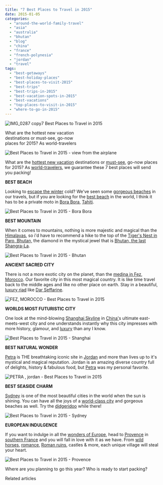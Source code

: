 ```yaml
---
title: "7 Best Places to Travel in 2015"
date: 2015-01-05
categories: 
  - "around-the-world-family-travel"
  - "asia"
  - "australia"
  - "bhutan"
  - "blog"
  - "china"
  - "france"
  - "french-polynesia"
  - "jordan"
  - "travel"
tags: 
  - "best-getaways"
  - "best-holiday-places"
  - "best-places-to-visit-2015"
  - "best-trips"
  - "best-trips-in-2015"
  - "best-vacation-spots-in-2015"
  - "best-vacations"
  - "top-places-to-visit-in-2015"
  - "where-to-go-in-2015"
---
```


![IMG_0287 copy](https://pub-ac94b3f306b24c0dba4238943c97f2e1.r2.dev/6a00e5502a9507883301b7c72e22be970b.jpg)7 Best Places to Travel in 2015  
  
What are the hottest new vacation  
destinations or must-see, go-now  
places for 2015? As world-travelers

<!--more-->  
![Best Places to Travel in 2015 - view from the airplane](https://pub-ac94b3f306b24c0dba4238943c97f2e1.r2.dev/6a00e5502a9507883301b8d0b80f4b970c.png)  
  
  
What are the [hottest new vacation](https://pub-ac94b3f306b24c0dba4238943c97f2e1.r2.dev/2014/06/top-10-summer-vacations-for-family-travel-.html "top 10 summer vacations for families") destinations or [must-see](https://pub-ac94b3f306b24c0dba4238943c97f2e1.r2.dev/2012/02/5-best-european-family-vacations.html "5 best European family vacations"), go-now places for 2015? As [world-travelers](https://pub-ac94b3f306b24c0dba4238943c97f2e1.r2.dev/2012/12/around-the-world-family-travel.html "Around the world family travel"), we guarantee these 7 best places will send you packing!  
  
**BEST BEACH**  
  
Looking to [escape the winter](https://pub-ac94b3f306b24c0dba4238943c97f2e1.r2.dev/2013/02/escaping-winter-in-tropical-asia.html "escape the winter in tropical Asia") cold? We've seen some [gorgeous beaches](https://pub-ac94b3f306b24c0dba4238943c97f2e1.r2.dev/2013/01/best-white-sand-beach-.html "best white sand beaches") in our travels, but if you are looking for the [best beach](https://pub-ac94b3f306b24c0dba4238943c97f2e1.r2.dev/2012/09/south-beach-miami-vacation-photo.html "south beach miami") in the world, I think it has to be a private moto in [Bora Bora](https://pub-ac94b3f306b24c0dba4238943c97f2e1.r2.dev/2010/11/bora-bora-on-a-cheap-budget-travel-tahiti-moorea-and-french-polynesia.html "bora bora on a cheap budget tips"), [Tahiti](https://pub-ac94b3f306b24c0dba4238943c97f2e1.r2.dev/2012/09/the-ultimate-tahiti-vacation-on-a-backpacker-low-budget.html "Tahiti on a budget tips").  
  
![Best Places to Travel in 2015 - Bora Bora](https://pub-ac94b3f306b24c0dba4238943c97f2e1.r2.dev/6a00e5502a9507883301b7c72eb9f6970b.png)  
  
  
**BEST MOUNTAIN**

When it comes to mountains, nothing is more majestic and magical than the [Himalayas,](http://en.wikipedia.org/wiki/Himalayas "Himalayas") so i'd have to recommend a hike to the top of the [Tiger's Nest in Paro, Bhutan,](https://pub-ac94b3f306b24c0dba4238943c97f2e1.r2.dev/2011/07/tigers-nest-in-paro-bhutan.html "tigers nest in Bhutan") the diamond in the mystical jewel that is [Bhutan, the last Shangra-La](https://pub-ac94b3f306b24c0dba4238943c97f2e1.r2.dev/2011/05/travel-to-bhutan-.html "Bhutan the last shangri-la").  
  
![Best Places to Travel in 2015 - Bhutan](https://pub-ac94b3f306b24c0dba4238943c97f2e1.r2.dev/6a00e5502a9507883301b8d0b81c99970c.png)  
  
  
**ANCIENT SACRED CITY**  
  
There is not a more exotic city on the planet, than the [medina in Fez](https://pub-ac94b3f306b24c0dba4238943c97f2e1.r2.dev/2007/03/fez.html "Fez medina"), [Morocco](https://pub-ac94b3f306b24c0dba4238943c97f2e1.r2.dev/morocco/page/2/ "Morocco travel tips"). Our favorite city in this most magical country. It is like time travel back to the middle ages and like no other place on earth. Stay in a beautiful, [luxury riad](https://pub-ac94b3f306b24c0dba4238943c97f2e1.r2.dev/2007/04/number-1-riad.html "luxuy riad in Morocco") like [Dar Seffarine](https://pub-ac94b3f306b24c0dba4238943c97f2e1.r2.dev/2007/03/dar-seffarine.html#more "dar-seffarine riad in Fez morocco").  
  
![FEZ, MOROCCO - Best Places to Travel in 2015](https://pub-ac94b3f306b24c0dba4238943c97f2e1.r2.dev/6a00e5502a9507883301bb07d2baf0970d.png)  
  
**WORLDS MOST FUTURISTIC CITY**  
  
One look at the mind-blowing [Shanghai Skyline](https://pub-ac94b3f306b24c0dba4238943c97f2e1.r2.dev/2012/12/shanghai-skyline-worlds-best-.html "Shanghai skyline") in [China'](https://pub-ac94b3f306b24c0dba4238943c97f2e1.r2.dev/2013/04/china-travel-ancient-land-of-mystery.html "China travel - ancient and of mystery")s ultimate east-meets-west city and one understands instantly why this city impresses with more history, glamour, and [luxury](https://pub-ac94b3f306b24c0dba4238943c97f2e1.r2.dev/2013/03/fairmont-peace-hotel-shanghai-luxury-legend-review.html "Peace hotel luxury") than any I know.  
  
  
![Best Places to Travel in 2015 - Shanghai](https://pub-ac94b3f306b24c0dba4238943c97f2e1.r2.dev/6a00e5502a9507883301bb07d2bb1f970d.png)  
  
**BEST NATURAL WONDER**  
  
[Petra](http://en.wikipedia.org/wiki/Petra "Petra") is THE breathtaking iconic site in [Jordan](http://en.wikipedia.org/wiki/Jordan "Jordan") and more than lives up to it's mystical and magical reputation. Jordan is an amazing diverse country full of delights, history & fabulous food, but [Petra](https://www.youtube.com/watch?v=Vobwwib8dic "petra") was my personal favorite.  
  
![PETRA , jordan - Best Places to Travel in 2015](https://pub-ac94b3f306b24c0dba4238943c97f2e1.r2.dev/6a00e5502a9507883301b8d0b81cf2970c.png)  
  
  
**BEST SEASIDE CHARM**  
  
[Sydney](https://pub-ac94b3f306b24c0dba4238943c97f2e1.r2.dev/2012/09/visiting-the-sydney-opera-house-must-see-australia-travel.html "Sydney opera house tips") is one of the most beautiful cities in the world when the sun is shining. You can have all the joys of a [world-class city](https://pub-ac94b3f306b24c0dba4238943c97f2e1.r2.dev/2014/07/best-cheap-thrill-in-sydney-travel-tip.html "sydney cheap thrill") and gorgeous beaches as well. Try the [didgeridoo](https://pub-ac94b3f306b24c0dba4238943c97f2e1.r2.dev/2014/03/best-place-to-buy-a-didgeridoo-in-sydney-gifts-at-the-quay.html "buy didgeridoo in sydney") while there!  
  
  
![Best Places to Travel in 2015 - Sydney](https://pub-ac94b3f306b24c0dba4238943c97f2e1.r2.dev/6a00e5502a9507883301b8d0b81d17970c.png)  
  
**EUROPEAN INDULGENCE**  
  
If you want to indulge in all the [wonders of Europe](https://pub-ac94b3f306b24c0dba4238943c97f2e1.r2.dev/2013/09/best-places-to-visit-in-europe.html "best places to visit in Europe"), head to [Provence](https://pub-ac94b3f306b24c0dba4238943c97f2e1.r2.dev/2012/06/france-with-kids-exploring-provence.html "Provence with kids") in [southern France](https://pub-ac94b3f306b24c0dba4238943c97f2e1.r2.dev/2010/08/beautiful-photo-of-southern-france-uzes-provence-near-pont-du-gard-photography-europe-window.html "southern france") and you will fall in love with it as we have. From [wild horses](https://pub-ac94b3f306b24c0dba4238943c97f2e1.r2.dev/2010/08/stunning-horses-in-the-camargue-france-family-travel-ideal-vacation-holiday-saintes-maries-de-la-mer.html "Wild horses in Camargue"), [romance](https://pub-ac94b3f306b24c0dba4238943c97f2e1.r2.dev/2006/10/roussillon-ochr.html "romantic roussillon in provence"), [Roman ruins](https://pub-ac94b3f306b24c0dba4238943c97f2e1.r2.dev/2010/09/swimming-canoeing-at-pont-du-gard-france-family-travel-adventures-family-friendly-camping-.html "swimming at pont du gard, France"), castles & more, each unique village will steal your heart.  
  
![Best Places to Travel in 2015 - Provence](https://pub-ac94b3f306b24c0dba4238943c97f2e1.r2.dev/6a00e5502a9507883301bb07d2bb98970d.png)  
  
  
Where are you planning to go this year? Who is ready to start packing?

Related articles

